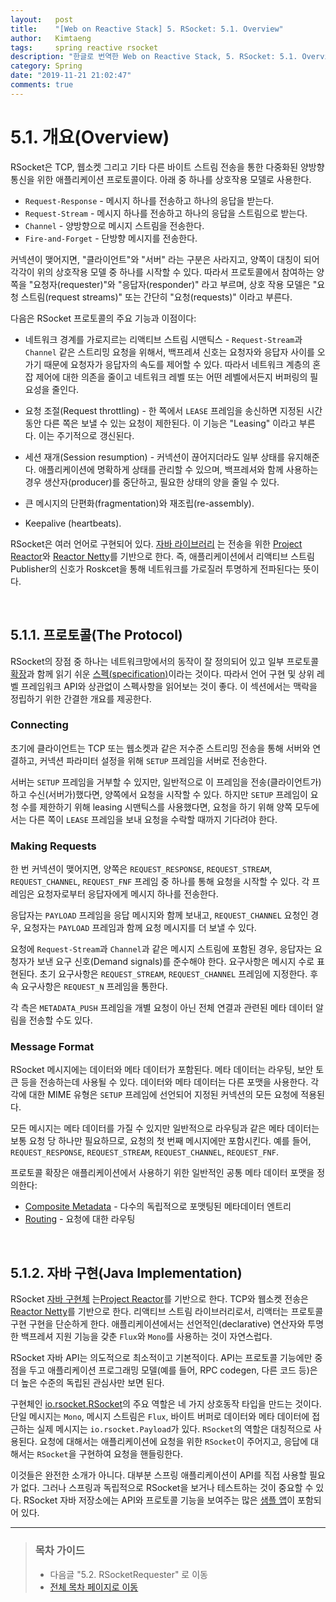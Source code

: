 ```yaml
---
layout:   post
title:    "[Web on Reactive Stack] 5. RSocket: 5.1. Overview"
author:   Kimtaeng
tags: 	  spring reactive rsocket
description: "한글로 번역한 Web on Reactive Stack, 5. RSocket: 5.1. Overview"
category: Spring
date: "2019-11-21 21:02:47"
comments: true
---
```


# 5.1. 개요(Overview)
RSocket은 TCP, 웹소켓 그리고 기타 다른 바이트 스트림 전송을 통한 다중화된 양방향 통신을 위한 애플리케이션 프로토콜이다.
아래 중 하나를 상호작용 모델로 사용한다.

- `Request-Response` - 메시지 하나를 전송하고 하나의 응답을 받는다.
- `Request-Stream` - 메시지 하나를 전송하고 하나의 응답을 스트림으로 받는다.
- `Channel` - 양방향으로 메시지 스트림을 전송한다.
- `Fire-and-Forget` - 단방향 메시지를 전송한다.

커넥션이 맺어지면, "클라이언트"와 "서버" 라는 구분은 사라지고, 양쪽이 대칭이 되어 각각이 위의 상호작용 모델 중 하나를 시작할 수 있다.
따라서 프로토콜에서 참여하는 양쪽을 "요청자(requester)"와 "응답자(responder)" 라고 부르며, 상호 작용 모델은
"요청 스트림(request streams)" 또는 간단히 "요청(requests)" 이라고 부른다.

다음은 RSocket 프로토콜의 주요 기능과 이점이다:

- 네트워크 경계를 가로지르는 리액티브 스트림 시맨틱스 - `Request-Stream`과 `Channel` 같은 스트리밍 요청을 위해서, 백프레셔 신호는
요청자와 응답자 사이를 오가기 때문에 요청자가 응답자의 속도를 제어할 수 있다. 따라서 네트워크 계층의 혼잡 제어에 대한 의존을 줄이고
네트워크 레벨 또는 어떤 레벨에서든지 버퍼링의 필요성을 줄인다.

- 요청 조절(Request throttling) - 한 쪽에서 `LEASE` 프레임을 송신하면 지정된 시간동안 다른 쪽은 보낼 수 있는 요청이 제한된다.
이 기능은 "Leasing" 이라고 부른다. 이는 주기적으로 갱신된다.

- 세션 재개(Session resumption) - 커넥션이 끊어지더라도 일부 상태를 유지해준다. 애플리케이션에 명확하게 상태를 관리할 수 있으며,
백프레셔와 함께 사용하는 경우 생산자(producer)를 중단하고, 필요한 상태의 양을 줄일 수 있다.

- 큰 메시지의 단편화(fragmentation)와 재조립(re-assembly).

- Keepalive (heartbeats).

RSocket은 여러 언어로 구현되어 있다. <a href="https://github.com/rsocket/rsocket-java" rel="nofollow" target="_blank">자바 라이브러리</a>
는 전송을 위한 <a href="https://projectreactor.io/" rel="nofollow" target="_blank">Project Reactor</a>와
<a href="https://github.com/reactor/reactor-netty" rel="nofollow" target="_blank">Reactor Netty</a>를 기반으로 한다.
즉, 애플리케이션에서 리액티브 스트림 Publisher의 신호가 Roskcet을 통해 네트워크를 가로질러 투명하게 전파된다는 뜻이다.

<br>

## 5.1.1. 프로토콜(The Protocol)
RSocket의 장점 중 하나는 네트워크망에서의 동작이 잘 정의되어 있고 일부 프로토콜
<a href="https://github.com/rsocket/rsocket/tree/master/Extensions" rel="nofollow" target="_blank">확장</a>과
함께 읽기 쉬운  <a href="https://rsocket.io/docs/Protocol" rel="nofollow" target="_blank">스펙(specification)</a>이라는 것이다.
따라서 언어 구현 및 상위 레벨 프레임워크 API와 상관없이 스펙사항을 읽어보는 것이 좋다. 이 섹션에서는 맥락을 정립하기 위한 간결한 개요를 제공한다.

### Connecting
초기에 클라이언트는 TCP 또는 웹소켓과 같은 저수준 스트리밍 전송을 통해 서버와 연결하고, 커넥션 파라미터 설정을 위해 `SETUP` 프레임을
서버로 전송한다.

서버는 `SETUP` 프레임을 거부할 수 있지만, 일반적으로 이 프레임을 전송(클라이언트가)하고 수신(서버가)했다면, 양쪽에서 요청을 시작할 수 있다.
하지만 `SETUP` 프레임이 요청 수를 제한하기 위해 leasing 시맨틱스를 사용했다면, 요청을 하기 위해 양쪽 모두에서는 다른 쪽이 `LEASE`
프레임을 보내 요청을 수락할 때까지 기다려야 한다.

### Making Requests
한 번 커넥션이 맺어지면, 양쪽은 `REQUEST_RESPONSE`, `REQUEST_STREAM`, `REQUEST_CHANNEL`, `REQUEST_FNF` 프레임 중 하나를
통해 요청을 시작할 수 있다. 각 프레임은 요청자로부터 응답자에게 메시지 하나를 전송한다.

응답자는 `PAYLOAD` 프레임을 응답 메시지와 함께 보내고, `REQUEST_CHANNEL` 요청인 경우, 요청자는 `PAYLOAD` 프레임과 함께 요청 메시지를
더 보낼 수 있다.

요청에 `Request-Stream`과 `Channel`과 같은 메시지 스트림에 포함된 경우, 응답자는 요청자가 보낸 요구 신호(Demand signals)를
준수해야 한다. 요구사항은 메시지 수로 표현된다. 초기 요구사항은 `REQUEST_STREAM`, `REQUEST_CHANNEL` 프레임에 지정한다.
후속 요구사항은 `REQUEST_N` 프레임을 통한다.

각 측은 `METADATA_PUSH` 프레임을 개별 요청이 아닌 전체 연결과 관련된 메타 데이터 알림을 전송할 수도 있다.

### Message Format
RSocket 메시지에는 데이터와 메타 데이터가 포함된다. 메타 데이터는 라우팅, 보안 토큰 등을 전송하는데 사용될 수 있다. 데이터와 메타 데이터는
다른 포맷을 사용한다. 각각에 대한 MIME 유형은 `SETUP` 프레임에 선언되어 지정된 커넥션의 모든 요청에 적용된다.

모든 메시지는 메타 데이터를 가질 수 있지만 일반적으로 라우팅과 같은 메타 데이터는 보통 요청 당 하나만 필요하므로, 요청의 첫 번째 메시지에만
포함시킨다. 예를 들어, `REQUEST_RESPONSE`, `REQUEST_STREAM`, `REQUEST_CHANNEL`, `REQUEST_FNF`.

프로토콜 확장은 애플리케이션에서 사용하기 위한 일반적인 공통 메타 데이터 포맷을 정의한다:

- <a href="https://github.com/rsocket/rsocket/blob/master/Extensions/CompositeMetadata.md" rel="nofollow" target="_blank">Composite Metadata</a> - 다수의 독립적으로 포맷팅된 메타데이터 엔트리
- <a href="https://github.com/rsocket/rsocket/blob/master/Extensions/Routing.md" rel="nofollow" target="_blank">Routing</a> - 요청에 대한 라우팅

<br>

## 5.1.2. 자바 구현(Java Implementation)
RSocket <a href="https://github.com/rsocket/rsocket-java" rel="nofollow" target="_blank">자바 구현체</a>
는<a href="https://projectreactor.io/" rel="nofollow" target="_blank">Project Reactor</a>를 기반으로 한다.
TCP와 웹소켓 전송은 <a href="https://github.com/reactor/reactor-netty" rel="nofollow" target="_blank">Reactor
Netty</a>를 기반으로 한다. 리액티브 스트림 라이브러리로서, 리액터는 프로토콜 구현 구현을 단순하게 한다.
애플리케이션에서는 선언적인(declarative) 연산자와 투명한 백프레셔 지원 기능을 갖춘 `Flux`와 `Mono`를 사용하는 것이 자연스럽다.

RSocket 자바 API는 의도적으로 최소적이고 기본적이다. API는 프로토콜 기능에만 중점을 두고 애플리케이션 프로그래밍 모델(예를 들어,
RPC codegen, 다른 코드 등)은 더 높은 수준의 독립된 관심사만 보면 된다.

구현체인 <a href="https://github.com/rsocket/rsocket-java/blob/master/rsocket-core/src/main/java/io/rsocket/RSocket.java" rel="nofollow" target="_blank">
io.rsocket.RSocket</a>의 주요 역할은 네 가지 상호동작 타입을 만드는 것이다. 단일 메시지는 `Mono`, 메시지 스트림은 `Flux`,
바이트 버퍼로 데이터와 메타 데이터에 접근하는 실제 메시지는 `io.rsocket.Payload`가 있다. `RSocket`의 역할은 대칭적으로 사용된다.
요청에 대해서는 애플리케이션에 요청을 위한 `RSocket`이 주어지고, 응답에 대해서는 `RSocket`을 구현하여 요청을 핸들링한다.

이것들은 완전한 소개가 아니다. 대부분 스프링 애플리케이션이 API를 직접 사용할 필요가 없다.
그러나 스프링과 독립적으로 RSocket을 보거나 테스트하는 것이 중요할 수 있다. RSocket 자바 저장소에는 API와 프로토콜 기능을 보여주는
많은 <a href="https://github.com/rsocket/rsocket-java/tree/master/rsocket-examples" rel="nofollow" target="_blank">샘플 앱</a>이 포함되어 있다.


---

> ### 목차 가이드
> - 다음글 "5.2. RSocketRequester" 로 이동
> - <a href="/post/web-on-reactive-stack">전체 목차 페이지로 이동</a>